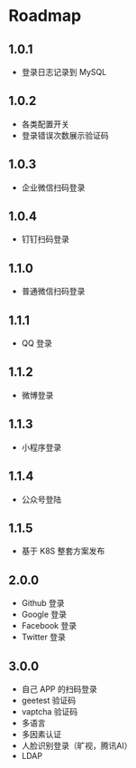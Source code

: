 # Roadmap

## 1.0.1

- 登录日志记录到 MySQL

## 1.0.2

- 各类配置开关
- 登录错误次数展示验证码

## 1.0.3

- 企业微信扫码登录

## 1.0.4

- 钉钉扫码登录

## 1.1.0

- 普通微信扫码登录

## 1.1.1

- QQ 登录

## 1.1.2

- 微博登录

## 1.1.3

- 小程序登录

## 1.1.4

- 公众号登陆

## 1.1.5

- 基于 K8S 整套方案发布

## 2.0.0

- Github 登录
- Google 登录
- Facebook 登录
- Twitter 登录

## 3.0.0

- 自己 APP 的扫码登录
- geetest 验证码
- vaptcha 验证码
- 多语言
- 多因素认证
- 人脸识别登录（旷视，腾讯AI）
- LDAP

